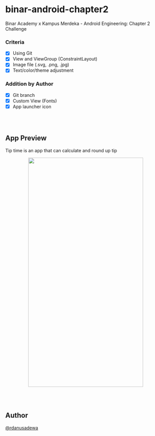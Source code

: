 # binar-android-chapter2
Binar Academy x Kampus Merdeka - Android Engineering: Chapter 2 Challenge

### Criteria

- [x] Using Git
- [x] View and ViewGroup (ConstraintLayout)
- [x] Image file (.svg, .png, .jpg)
- [x] Text/color/theme adjustment

### Addition by Author

- [x] Git branch
- [x] Custom View (Fonts)
- [x] App launcher icon

<br></br>

## App Preview

Tip time is an app that can calculate and round up tip

<p align="center">
  <img width=360 height=720 src="https://user-images.githubusercontent.com/96525733/187045454-9ea703a7-1a39-4ad4-957b-d9e1b7e44d7d.png">

</p>

<br></br>

## Author

[@rdanusadewa](https://www.instagram.com/rdanusadewa/)
